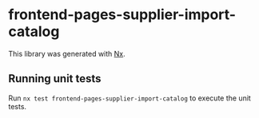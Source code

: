# frontend-pages-supplier-import-catalog

This library was generated with [Nx](https://nx.dev).

## Running unit tests

Run `nx test frontend-pages-supplier-import-catalog` to execute the unit tests.
